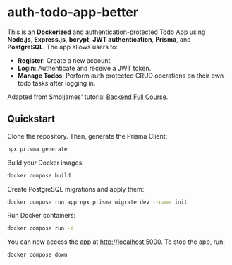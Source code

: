 # auth-todo-app-better

This is an **Dockerized** and authentication-protected Todo App using **Node.js**, **Express.js**, **bcrypt**, **JWT authentication**, **Prisma**, and **PostgreSQL**. The app allows users to:
- **Register**: Create a new account.
- **Login**: Authenticate and receive a JWT token.
- **Manage Todos**: Perform auth protected CRUD operations on their own todo tasks after logging in.

Adapted from Smoljames' tutorial [Backend Full Course](https://youtu.be/9BD9eK9VqXA?si=trWojZUKQFdGk4Wg).

## Quickstart

Clone the repository. Then, generate the Prisma Client:

```bash
npx prisma generate
```

Build your Docker images:

```bash
docker compose build
```

Create PostgreSQL migrations and apply them:

```bash
docker compose run app npx prisma migrate dev --name init
```

Run Docker containers:

```bash
docker compose run -d
```

You can now access the app at [http://localhost:5000](http://localhost:5000). To stop the app, run:

```bash
docker compose down
```
